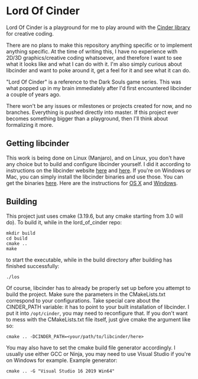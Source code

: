 # Lord Of Cinder

Lord Of Cinder is a playground for me to play around with the [Cinder library](https://libcinder.org/) for creative coding. 

There are no plans to make this repository anything specific or to implement anything specific. At the time of writing this, I have no experience with 2D/3D graphics/creative coding whatsoever, and therefore I want to see what it looks like and what I can do with it. I'm also simply curious about libcinder and want to poke around it, get a feel for it and see what it can do.

"Lord Of Cinder" is a reference to the Dark Souls game series. This was what popped up in my brain immediately after I'd first encountered libcinder a couple of years ago.

There won't be any issues or milestones or projects created for now, and no branches. Everything is pushed directly into master. If this project ever becomes something bigger than a playground, then I'll think about formalizing it more.

## Getting libcinder

This work is being done on Linux (Manjaro), and on Linux, you don't have any choice but to build and configure libcinder yourself. I did it according to instructions on the libcinder website [here](https://libcinder.org/docs/guides/linux-notes/ubuntu.html) and [here](https://libcinder.org/docs/guides/cmake/cmake.html#configuring-libcinder). If you're on Windows or Mac, you can simply install the libcinder binaries and use those. You can get the binaries [here](https://libcinder.org/download). Here are the instructions for [OS X](https://libcinder.org/docs/guides/mac-setup/index.html) and [Windows](https://libcinder.org/docs/guides/windows-setup/index.html).

## Building

This project just uses cmake (3.19.6, but any cmake starting from 3.0 will do). To build it, while in the lord_of_cinder repo:
```console
mkdir build
cd build
cmake ..
make
```
to start the executable, while in the build directory after building has finished successfully:
```console
./los
```
Of course, libcinder has to already be properly set up before you attempt to build the project. Make sure the parameters in the CMakeLists.txt correspond to your configurations. Take special care about the CINDER_PATH variable: it has to point to your built installation of libcinder. I put it into `/opt/cinder`, you may need to reconfigure that. If you don't want to mess with the CMakeLists.txt file itself, just give cmake the argument like so:
```console
cmake .. -DCINDER_PATH=<your/path/to/libcinder/here>
```
You may also have to set the cmake build file generator accordingly. I usually use either GCC or Ninja, you may need to use Visual Studio if you're on Windows for example. Example generator:
```console
cmake .. -G "Visual Studio 16 2019 Win64"
```